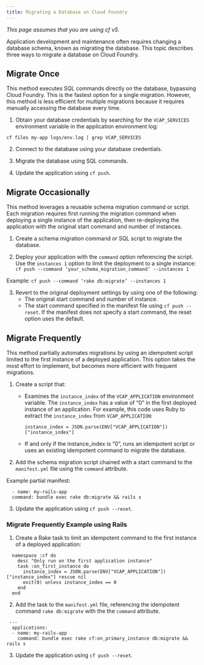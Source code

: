 ```yaml
---
title: Migrating a Database on Cloud Foundry
---
```


_This page assumes that you are using cf v5._

Application development and maintenance often requires changing a database schema, known as migrating the database. This topic describes three ways to migrate a database on Cloud Foundry.
## <a id='single_migration'></a>Migrate Once ##

This method executes SQL commands directly on the database, bypassing Cloud Foundry. This is the fastest option for a single migration. However, this method is less efficient for multiple migrations because it requires manually accessing the database every time.

1. Obtain your database credentials by searching for the `VCAP_SERVICES` environment variable in the application environment log:

 `cf files my-app logs/env.log | grep VCAP_SERVICES`

2. Connect to the database using your database credentials.

3. Migrate the database using SQL commands.

4. Update the application using `cf push`.

## <a id='occasional_migration'></a>Migrate Occasionally ##
This method leverages a reusable schema migration command or script. Each migration requires first running the migration command when deploying a single instance of the application, then re-deploying the application with the original start command and number of instances.

1. Create a schema migration command or SQL script to migrate the database.

2. Deploy your application with the `command` option referencing the script. Use the `instances 1` option to limit the deployment to a single instance: `cf push --command ‘your_schema_migration_command’ --instances 1`

 Example: `cf push --command ‘rake db:migrate’ --instances 1`

3. Revert to the original deployment settings by using one of the following:
    - The original start command and number of instance.
    - The start command specified in the manifest file using `cf push --reset`. If the manifest does not specify a start command, the reset option uses the default.

## <a id='frequent_migration'></a>Migrate Frequently ##
This method partially automates migrations by using an idempotent script limited to the first instance of a deployed application. This option takes the most effort to implement, but becomes more efficient with frequent migrations.

1. Create a script that:
    - Examines the `instance_index` of the `VCAP_APPLICATION` environment variable. The `instance_index` has a value of “0” in the first deployed instance of an application.
        For example, this code uses Ruby to extract the `instance_index` from `VCAP_APPLICATION`:

        `instance_index = JSON.parse(ENV["VCAP_APPLICATION"])["instance_index"]`
    - If and only if the instance_index is “0”, runs an idempotent script or uses an existing idempotent command to migrate the database.

2. Add the schema migration script chained with a start command to the `manifest.yml` file using the `command` attribute.

 Example partial manifest:

  ~~~
    - name: my-rails-app
    command: bundle exec rake db:migrate && rails s
  ~~~

3. Update the application using `cf push --reset`.

### <a id='frequent_migration'></a> Migrate Frequently Example using Rails ###

1. Create a Rake task to limit an idempotent command to the first instance of a deployed application:

  ~~~
    namespace :cf do
      desc "Only run on the first application instance"
      task :on_first_instance do
        instance_index = JSON.parse(ENV["VCAP_APPLICATION"])["instance_index"] rescue nil
        exit(0) unless instance_index == 0
      end
    end
  ~~~

2. Add the task to the `manifest.yml` file, referencing the idempotent command `rake db:migrate` with the the `command` attribute.

  ~~~
   ---
    applications:
    - name: my-rails-app
      command: bundle exec rake cf:on_primary_instance db:migrate && rails s
  ~~~

3. Update the application using `cf push --reset`.